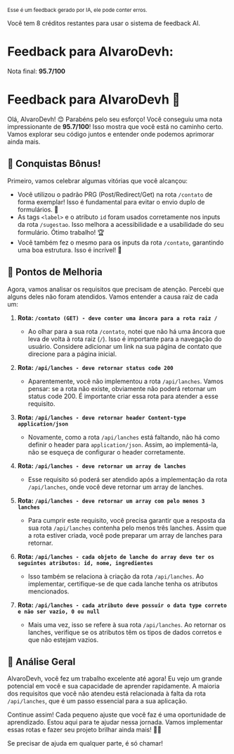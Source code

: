 <sup>Esse é um feedback gerado por IA, ele pode conter erros.</sup>

Você tem 8 créditos restantes para usar o sistema de feedback AI.

# Feedback para AlvaroDevh:

Nota final: **95.7/100**

# Feedback para AlvaroDevh 🚀

Olá, AlvaroDevh! 😊 Parabéns pelo seu esforço! Você conseguiu uma nota impressionante de **95.7/100**! Isso mostra que você está no caminho certo. Vamos explorar seu código juntos e entender onde podemos aprimorar ainda mais.

## 🎉 Conquistas Bônus!

Primeiro, vamos celebrar algumas vitórias que você alcançou:

- Você utilizou o padrão PRG (Post/Redirect/Get) na rota `/contato` de forma exemplar! Isso é fundamental para evitar o envio duplo de formulários. 👏
- As tags `<label>` e o atributo `id` foram usados corretamente nos inputs da rota `/sugestao`. Isso melhora a acessibilidade e a usabilidade do seu formulário. Ótimo trabalho! 🏆
- Você também fez o mesmo para os inputs da rota `/contato`, garantindo uma boa estrutura. Isso é incrível! 🌟

## 🚦 Pontos de Melhoria

Agora, vamos analisar os requisitos que precisam de atenção. Percebi que alguns deles não foram atendidos. Vamos entender a causa raiz de cada um:

1. **Rota: `/contato (GET) - deve conter uma âncora para a rota raiz /`**
   - Ao olhar para a sua rota `/contato`, notei que não há uma âncora que leva de volta à rota raiz (`/`). Isso é importante para a navegação do usuário. Considere adicionar um link na sua página de contato que direcione para a página inicial.

2. **Rota: `/api/lanches - deve retornar status code 200`**
   - Aparentemente, você não implementou a rota `/api/lanches`. Vamos pensar: se a rota não existe, obviamente não poderá retornar um status code 200. É importante criar essa rota para atender a esse requisito.

3. **Rota: `/api/lanches - deve retornar header Content-type application/json`**
   - Novamente, como a rota `/api/lanches` está faltando, não há como definir o header para `application/json`. Assim, ao implementá-la, não se esqueça de configurar o header corretamente.

4. **Rota: `/api/lanches - deve retornar um array de lanches`**
   - Esse requisito só poderá ser atendido após a implementação da rota `/api/lanches`, onde você deve retornar um array de lanches.

5. **Rota: `/api/lanches - deve retornar um array com pelo menos 3 lanches`**
   - Para cumprir este requisito, você precisa garantir que a resposta da sua rota `/api/lanches` contenha pelo menos três lanches. Assim que a rota estiver criada, você pode preparar um array de lanches para retornar.

6. **Rota: `/api/lanches - cada objeto de lanche do array deve ter os seguintes atributos: id, nome, ingredientes`**
   - Isso também se relaciona à criação da rota `/api/lanches`. Ao implementar, certifique-se de que cada lanche tenha os atributos mencionados.

7. **Rota: `/api/lanches - cada atributo deve possuir o data type correto e não ser vazio, 0 ou null`**
   - Mais uma vez, isso se refere à sua rota `/api/lanches`. Ao retornar os lanches, verifique se os atributos têm os tipos de dados corretos e que não estejam vazios.

## 🌟 Análise Geral

AlvaroDevh, você fez um trabalho excelente até agora! Eu vejo um grande potencial em você e sua capacidade de aprender rapidamente. A maioria dos requisitos que você não atendeu está relacionada à falta da rota `/api/lanches`, que é um passo essencial para a sua aplicação.

Continue assim! Cada pequeno ajuste que você faz é uma oportunidade de aprendizado. Estou aqui para te ajudar nessa jornada. Vamos implementar essas rotas e fazer seu projeto brilhar ainda mais! 💪✨

Se precisar de ajuda em qualquer parte, é só chamar!